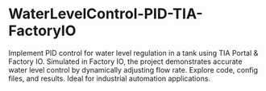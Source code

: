 # WaterLevelControl-PID-TIA-FactoryIO
 Implement PID control for water level regulation in a tank using TIA Portal & Factory IO. Simulated in Factory IO, the project demonstrates accurate water level control by dynamically adjusting flow rate. Explore code, config files, and results. Ideal for industrial automation applications.

